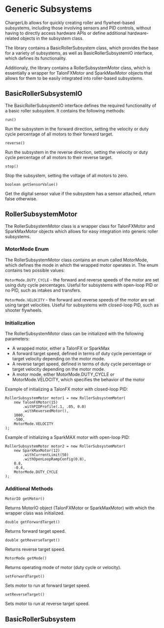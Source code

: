 # Generic Subsystems

ChargerLib allows for quickly creating roller and flywheel-based subsystems, including those involving sensors and PID controls, without having to directly access hardware APIs or define additional hardware-related objects in the subsystem class.

The library contains a BasicRollerSubsystem class, which provides the base for a variety of subsystems, as well as BasicRollerSubsystemIO interface, which defines its functionality.

Additionaly, the library contains a RollerSubsystemMotor class, which is essentially a wrapper for TalonFXMotor and SparkMaxMotor objects that allows for them to be easily integrated into roller-based subsystems.

## BasicRollerSubsystemIO

The BasicRollerSubsystemIO interface defines the required functionality of a basic roller subsystem. It contains the following methods:

```run()```

Run the subsystem in the forward direction, setting the velocity or duty cycle percentage of all motors to their forward target.

```reverse()```

Run the subsystem in the reverse direction, setting the velocity or duty cycle percentage of all motors to their reverse target.

```stop()```

Stop the subsystem, setting the voltage of all motors to zero.

```boolean getSensorValue()```

Get the digital sensor value if the subsystem has a sensor attached, return false otherwise.

## RollerSubsystemMotor

The RollerSubsystemMotor class is a wrapper class for TalonFXMotor and SparkMaxMotor objects which allows for easy integration into generic roller subsystems. 

### MotorMode Enum

The RollerSubsystemMotor class contains an enum called MotorMode, which defines the mode in which the wrapped motor operates in. The enum contains two possible values:

```MotorMode.DUTY_CYCLE``` - the forward and reverse speeds of the motor are set using duty cycle percentages. Useful for subsystems with open-loop PID or no PID, such as intakes and transfers.

```MotorMode.VELOCITY``` - the forward and reverse speeds of the motor are set using target velocities. Useful for subsystems with closed-loop PID, such as shooter flywheels.

### Initialization

The RollerSubsystemMotor class can be initialized with the following parameters:
- A wrapped motor, either a TalonFX or SparkMax
- A forward target speed, defined in terms of duty cycle percentage or target velocity depending on the motor mode.
- A reverse target speed, defined in terms of duty cycle percentage or target velocity depending on the motor mode.
- A motor mode, either MotorMode.DUTY_CYCLE or MotorMode.VELOCITY, which specifies the behavior of the motor

Example of initializing a TalonFX motor with closed-loop PID:

```
RollerSubsystemMotor motor1 = new RollerSubsystemMotor(
    new TalonFXMotor(15)
        .withPIDProfile(.1, .05, 0.0)
        .withReversedMotor(),
    1000,
    -500,
    MotorMode.VELOCITY
);
```

Example of initializing a SparkMAX motor with open-loop PID:

```
RollerSubsystemMotor motor2 = new RollerSubsystemMotor(
    new SparkMaxMotor(12)
        .withCurrentLimit(50)
        .withOpenLoopRampConfig(0.8),
    0.8,
    -0.4,
    MotorMode.DUTY_CYCLE
);
```

### Additional Methods

```MotorIO getMotor()```

Returns MotorIO object (TalonFXMotor or SparkMaxMotor) with which the wrapper class was initialized.

```double getForwardTarget()```

Returns forward target speed.

```double getReverseTarget()```

Returns reverse target speed.

```MotorMode getMode()```

Returns operating mode of motor (duty cycle or velocity).

```setForwardTarget()```

Sets motor to run at forward target speed.

```setReverseTarget()```

Sets motor to run at reverse target speed.

## BasicRollerSubsystem


